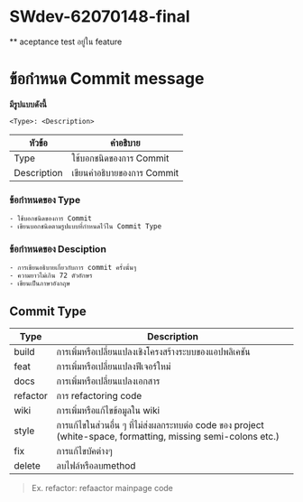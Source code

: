# SWdev-62070148-final
** aceptance test อยู่ใน feature

# ข้อกำหนด Commit message
**มีรูปแบบดังนี้**
```
<Type>: <Description>
```
| หัวข้อ | คำอธิบาย |
| ----- | ----------- | 
| Type | ใช้บอกชนิดของการ Commit |
| Description | เขียนคำอธิบายของการ Commit |

### ข้อกำหนดของ Type
```
- ใช้บอกชนิดของการ Commit
- เขียนบอกชนิดตามรูปแบบที่กำหนดไว้ใน Commit Type
```
### ข้อกำหนดของ Desciption
```
- การเขียนอธิบายเกี่ยวกับการ commit ครั้งนั้นๆ 
- ความยาวไม่เกิน 72 ตัวอักษร
- เขียนเป็นภาษาอังกฤษ 
```

## Commit Type
| Type  | Description |
| ------------- | ------------- |
| build | การเพิ่มหรือเปลี่ยนแปลงเชิงโครงสร้างระบบของแอปพลิเคชัน |
| feat  | การเพิ่มหรือเปลี่ยนแปลงฟีเจอร์ใหม่  |
| docs  | การเพิ่มหรือเปลี่ยนแปลงเอกสาร  |
| refactor | การ refactoring code  |
| wiki | การเพิ่มหรือแก้ไขข้อมูลใน wiki  |
| style | การแก้ไขในส่วนอื่น ๆ ที่ไม่ส่งผลกระทบต่อ code ของ project (white-space, formatting, missing semi-colons etc.)  |
| fix  | การแก้ไขบัคต่างๆ |
| delete | ลบไฟล์หรือลบmethod |
>Ex. refactor: refaactor mainpage code
